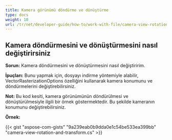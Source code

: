 ```yaml
---
title: Kamera görünümü döndürme ve dönüştürme
type: docs
weight: 10
url: /tr/net/developer-guide/how-to/work-with-file/camera-view-rotation-and-transform/
---
```


## **Kamera döndürmesini ve dönüştürmesini nasıl değiştirirsiniz**

**Sorun:** Kamera döndürmesini ve dönüştürmesini nasıl değiştiririm.

**İpuçları:** Bunu yapmak için, dosyayı indirme yöntemiyle alabilir, VectorRasterizationOptions özelliğini kullanarak kamera konumunu ve döndürmelerini değiştirebilirsiniz.

**Not:** Bu kod kesiti, kamera görünümünün döndürülmesi ve dönüştürülmesiyle ilgili bir örnek göstermektedir. Bu şekilde kameranın konumunu değiştirebilirsiniz.

**Örnek:**

{{< gist "aspose-com-gists" "9a239eab0b9dda0e1c54be533ea399bb" "camera-view-rotation-and-transform.cs" >}}

